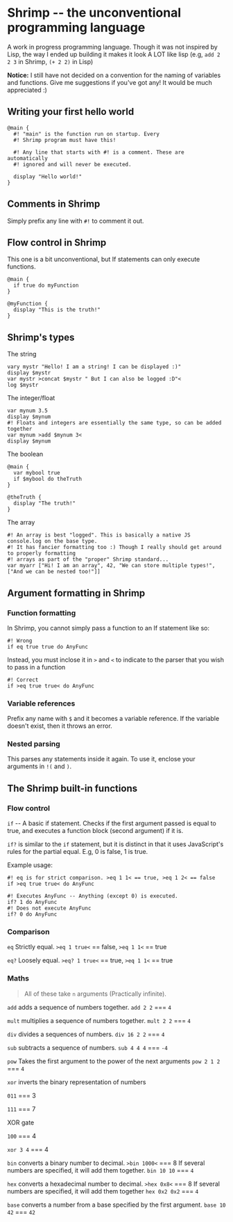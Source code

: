 # Shrimp -- the unconventional programming language

A work in progress programming language. Though it was not inspired by Lisp, the way I ended up building it makes it look A LOT like lisp (e.g, `add 2 2 3` in Shrimp, `(+ 2 2)` in Lisp)

**Notice:** I still have not decided on a convention for the naming of variables and functions.
Give me suggestions if you've got any! It would be much appreciated :)

## Writing your first hello world
```
@main {
  #! "main" is the function run on startup. Every 
  #! Shrimp program must have this!

  #! Any line that starts with #! is a comment. These are automatically 
  #! ignored and will never be executed.

  display "Hello world!"
}
```

## Comments in Shrimp

Simply prefix any line with `#!` to comment it out.

## Flow control in Shrimp
This one is a bit unconventional, but If statements can only execute functions.
```
@main {
  if true do myFunction
}

@myFunction {
  display "This is the truth!"
}
```

## Shrimp's types

The string
```
vary mystr "Hello! I am a string! I can be displayed :)"
display $mystr
var mystr >concat $mystr " But I can also be logged :D"<
log $mystr
```

The integer/float
```
var mynum 3.5
display $mynum
#! Floats and integers are essentially the same type, so can be added together
var mynum >add $mynum 3<
display $mynum
```

The boolean
```
@main {
  var mybool true
  if $mybool do theTruth
}

@theTruth {
  display "The truth!"
}
```

The array
```
#! An array is best "logged". This is basically a native JS console.log on the base type.
#! It has fancier formatting too :) Though I really should get around to properly formatting
#! arrays as part of the "proper" Shrimp standard...
var myarr ["Hi! I am an array", 42, "We can store multiple types!", ["And we can be nested too!"]]
```

## Argument formatting in Shrimp

### Function formatting
In Shrimp, you cannot simply pass a function to an If statement like so:
```
#! Wrong
if eq true true do AnyFunc
```
Instead, you must inclose it in `>` and `<` to indicate to the parser that you wish to pass in a function
```
#! Correct
if >eq true true< do AnyFunc
```

### Variable references
Prefix any name with `$` and it becomes a variable reference. If the variable doesn't exist, then it throws an error.

### Nested parsing
This parses any statements inside it again. To use it, enclose your arguments in `!(` and `)`.


## The Shrimp built-in functions

### Flow control
`if` -- A basic if statement. Checks if the first argument passed is equal to true, and executes a function block (second argument) if it is.

`if?` is similar to the `if` statement, but it is distinct in that it uses JavaScript's rules for the partial equal. E.g, 0 is false, 1 is true.

Example usage:
```
#! eq is for strict comparison. >eq 1 1< == true, >eq 1 2< == false
if >eq true true< do AnyFunc
```

```
#! Executes AnyFunc -- Anything (except 0) is executed.
if? 1 do AnyFunc
#! Does not execute AnyFunc
if? 0 do AnyFunc
```

### Comparison

`eq` Strictly equal. `>eq 1 true<` == false, `>eq 1 1<` == true

`eq?` Loosely equal. `>eq? 1 true<` == true, `>eq 1 1<` == true

### Maths

> All of these take `n` arguments (Practically infinite).

`add` adds a sequence of numbers together.
`add 2 2` === `4`

`mult` multiplies a sequence of numbers together.
`mult 2 2` === `4`

`div` divides a sequences of numbers.
`div 16 2 2` === `4`

`sub` subtracts a sequence of numbers.
`sub 4 4 4` === `-4`

`pow` Takes the first argument to the power of the next arguments
`pow 2 1 2` === `4`

`xor` inverts the binary representation of numbers

`011` === 3

`111` === 7

XOR gate

`100` === 4

`xor 3 4` === 4

`bin` converts a binary number to decimal. `>bin 1000<` === 8
If several numbers are specified, it will add them together.
`bin 10 10` === `4`

`hex` converts a hexadecimal number to decimal. `>hex 0x8<` === 8
If several numbers are specified, it will add them together
`hex 0x2 0x2` === `4`

`base` converts a number from a base specified by the first argument.
`base 10 42` === `42`

